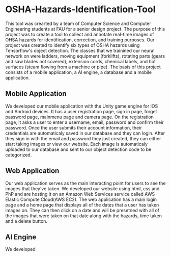 # OSHA-Hazards-Identification-Tool
This tool was crearted by a team of Computer Science and Computer Engineering students at FAU for a senior design project. The purpose of this project was to create a tool to collect and annotate real-time images of OHSA hazards for identification, correction, and training purposes. Our project was created to identify six types of OSHA hazards using Tensorflow's object detection. The classes that we trainined our neural network on were ladders, moving equipment (forklifts), rotating parts (gears and saw blades not covered), extension cords, chemical labels, and hot surfaces (steam flowing from a machine or pipe). The basis of this project consists of a mobile application, a AI engine, a database and a mobile application.

## Mobile Application
We developed our mobile application with the Unity game engine for IOS and Android devices. It has a user registration page, sign in page, forget password page, mainmenu page and camera page. On the registration page, it asks a user to enter a username, email, password and confirm their password. Once the user submits their account information, their credentials are automaticaly saved in our database and they can login. After they sign in with the email and password they just created, they can either start taking images or view our website. Each image is automaticaly uploaded to our database and sent to our object detection code to be categorized.

## Web Application
Our web application serves as the main interacting point for users to see the images that they’ve taken. We developed our website using html, css and PhP and are hosting it on an Amazon Web Services service called AWS Elastic Compute Cloud(AWS EC2). The web application has a main login page and a home page that displays all of the dates that a user has taken images on. They can then click on a date and will be presetned with all of the images that were taken on that date along with the hazards, time taken and a delete button.

## AI Engine
We developed 

